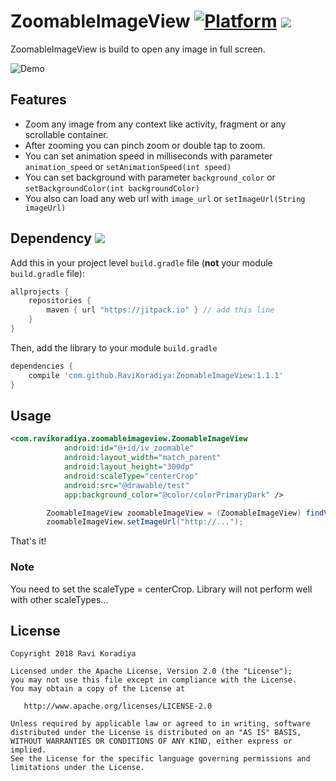 <meta name="thumbnail" content="https://raw.githubusercontent.com/RaviKoradiya/ZoomableImageView/master/demo_image/ezgif-2-ccb935fa45.gif" />

# ZoomableImageView  [![Platform](https://img.shields.io/badge/platform-android-green.svg)](http://developer.android.com/index.html) [![](https://jitpack.io/v/RaviKoradiya/ZoomableImageView.svg)](https://jitpack.io/#RaviKoradiya/ZoomableImageView)

ZoomableImageView is build to open any image in full screen.

![Demo](/../master/demo_image/ezgif-2-ccb935fa45.gif?raw=true "Demo")

## Features
- Zoom any image from any context like activity, fragment or any scrollable container. 
- After zooming you can pinch zoom or double tap to zoom. 
- You can set animation speed in milliseconds with parameter `animation_speed` or `setAnimationSpeed(int speed)`
- You can set background with parameter `background_color` or `setBackgroundColor(int backgroundColor)`
- You also can load any web url with `image_url` or `setImageUrl(String imageUrl)`

## Dependency  [![](https://jitpack.io/v/RaviKoradiya/ZoomableImageView/month.svg)](https://jitpack.io/#RaviKoradiya/ZoomableImageView)

Add this in your project level `build.gradle` file (**not** your module `build.gradle` file):

```gradle
allprojects {
	repositories {
        maven { url "https://jitpack.io" } // add this line
    }
}
```

Then, add the library to your module `build.gradle`
```gradle
dependencies {
    compile 'com.github.RaviKoradiya:ZoomableImageView:1.1.1'
}
```

## Usage

```xml
<com.ravikoradiya.zoomableimageview.ZoomableImageView
            android:id="@+id/iv_zoomable"
            android:layout_width="match_parent"
            android:layout_height="300dp"
            android:scaleType="centerCrop"
            android:src="@drawable/test"
            app:background_color="@color/colorPrimaryDark" />
```
```java
        ZoomableImageView zoomableImageView = (ZoomableImageView) findViewById(R.id.iv_zoomable);
        zoomableImageView.setImageUrl("http://...");
```
That's it!

### Note

You need to set  the scaleType = centerCrop. Library will not perform well with other scaleTypes...


License
--------

    Copyright 2018 Ravi Koradiya

    Licensed under the Apache License, Version 2.0 (the "License");
    you may not use this file except in compliance with the License.
    You may obtain a copy of the License at
    
       http://www.apache.org/licenses/LICENSE-2.0
    
    Unless required by applicable law or agreed to in writing, software
    distributed under the License is distributed on an "AS IS" BASIS,
    WITHOUT WARRANTIES OR CONDITIONS OF ANY KIND, either express or implied.
    See the License for the specific language governing permissions and
    limitations under the License.
